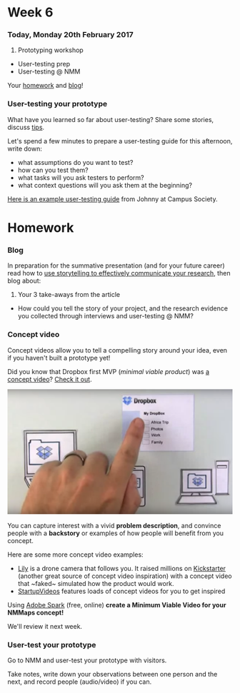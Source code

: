 # Week 6

### Today, Monday 20th February 2017

1. Prototyping workshop 
* User-testing prep
* User-testing @ NMM 

<!--
* [Tutorials](#tutorials): user-testing evaluation & planning
-->

Your [homework](#homework) and [blog](#blog)!


<!--
# Tutorials 

Claim your team's tutorial slot on [this GDoc](https://docs.google.com/document/d/1ArfHiJFohSsvcbQ5Qtq0r6h3GZmiquCLoG7tvGKb2RQ/edit#heading=h.ntityh5wyjvt)!

Two weeks till the **summative presentations on the 6th of March**!

Let's review the last two weeks and plan the next 14 days. 
-->

### User-testing your prototype

What have you learned so far about user-testing? Share some stories, discuss [tips](https://docs.google.com/document/d/1O0f50mVLfud9Y3fYCpPdtmcZ3scuJvaBq6nHGVjJrgs/edit#heading=h.mkklaycrp9q9).

Let's spend a few minutes to prepare a user-testing guide for this afternoon, write down:

* what assumptions do you want to test?
* how can you test them?
* what tasks will you ask testers to perform?
* what context questions will you ask them at the beginning?

[Here is an example user-testing guide](https://docs.google.com/document/d/1BFktaf9BfkCLFq1ONkfNRJ4tIUZNB6BvOTxzZkVeAso/edit?usp=sharing) from Johnny at Campus Society.


# Homework

### Blog

In preparation for the summative presentation (and for your future career) read how to [use storytelling to effectively communicate your research](https://blog.intercom.com/get-the-most-out-of-your-research-storytelling/), then blog about:

1. Your 3 take-aways from the article 
* How could you tell the story of your project, and the research evidence you collected through interviews and user-testing @ NMM? 

### Concept video

Concept videos allow you to tell a compelling story around your idea, even if you haven't built a prototype yet!

Did you know that Dropbox first MVP (*minimal viable product*) was [a concept video](https://techcrunch.com/2011/10/19/dropbox-minimal-viable-product/)? [Check it out](https://www.youtube.com/watch?v=w4eTR7tci6A).

[![](assets/dropbox.png)](https://www.youtube.com/watch?v=w4eTR7tci6A)

You can capture interest with a vivid **problem description**, and convince people with a **backstory** or examples of how people will benefit from you concept.

Here are some more concept video examples:

* [Lily](https://www.lily.camera/) is a drone camera that follows you. It raised millions on [Kickstarter](https://www.kickstarter.com/) (another great source of concept video inspiration) with a concept video that ~faked~ simulated how the product would work. 
* [StartupVideos](http://startup-videos.com/) features loads of concept videos for you to get inspired

Using [Adobe Spark](https://spark.adobe.com) (free, online) **create a Minimum Viable Video for your NMMaps concept!**

We'll review it next week.

### User-test your prototype

Go to NMM and user-test your prototype with visitors. 

Take notes, write down your observations between one person and the next, and record people (audio/video) if you can.


